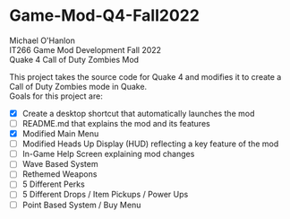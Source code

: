 # Game-Mod-Q4-Fall2022

Michael O'Hanlon\
IT266 Game Mod Development Fall 2022\
Quake 4 Call of Duty Zombies Mod

This project takes the source code for Quake 4 and modifies it to create a Call of Duty Zombies mode in Quake.\
Goals for this project are:
- [x] Create a desktop shortcut that automatically launches the mod
- [ ] README.md that explains the mod and its features
- [x] Modified Main Menu
- [ ] Modified Heads Up Display (HUD) reflecting a key feature of the mod
- [ ] In-Game Help Screen explaining mod changes
- [ ] Wave Based System
- [ ] Rethemed Weapons
- [ ] 5 Different Perks
- [ ] 5 Different Drops / Item Pickups / Power Ups
- [ ] Point Based System / Buy Menu
